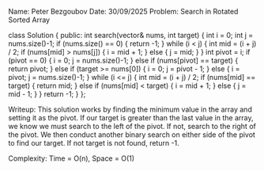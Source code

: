 Name: Peter Bezgoubov
Date: 30/09/2025
Problem: Search in Rotated Sorted Array

class Solution {
public:
   int search(vector<int>& nums, int target) {
       int i = 0;
       int j = nums.size()-1;
       if (nums.size() == 0) {
           return -1;
       }
       while (i < j) {
           int mid = (i + j) / 2;
           if (nums[mid] > nums[j]) {
               i = mid + 1;
           }
           else {
               j = mid;
           }
       }
       int pivot = i;
       if (pivot == 0) {
           i = 0;
           j = nums.size()-1;
       }
       else if (nums[pivot] == target) {
           return pivot;
       }
       else if (target >= nums[0]) {
           i = 0;
           j = pivot - 1;
       }
       else {
           i = pivot;
           j = nums.size()-1;
       }
       while (i <= j) {
           int mid = (i + j) / 2;
           if (nums[mid] == target) {
               return mid;
           }
           else if (nums[mid] < target) {
               i = mid + 1;
           }
           else {
               j = mid - 1;
           }
       }
       return -1;
   }
};


Writeup: This solution works by finding the minimum value in the array and setting it as the pivot. If our target is greater than the last value in the array, we know we must search to the left of the pivot. If not, search to the right of the pivot. We then conduct another binary search on either side of the pivot to find our target. If not target is not found, return -1.

Complexity: Time = O(n), Space = O(1)
